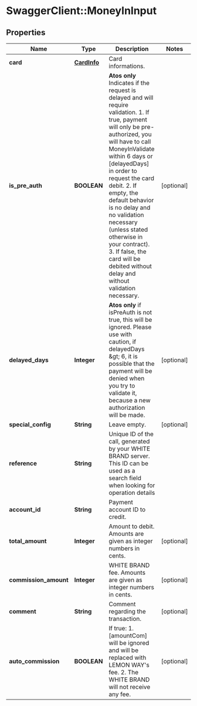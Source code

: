 # SwaggerClient::MoneyInInput

## Properties
Name | Type | Description | Notes
------------ | ------------- | ------------- | -------------
**card** | [**CardInfo**](CardInfo.md) | Card informations. | 
**is_pre_auth** | **BOOLEAN** | **Atos only**  Indicates if the request is delayed and will require validation.  1. If true, payment will only be pre-authorized, you will have to call MoneyInValidate within 6 days or [delayedDays] in order to request the card debit.  2. If empty, the default behavior is no delay and no validation necessary (unless stated otherwise in your contract).  3. If false, the card will be debited without delay and without validation necessary. | [optional] 
**delayed_days** | **Integer** | **Atos only**  if isPreAuth is not true, this will be ignored.   Please use with caution, if delayedDays &amp;gt; 6, it is possible that the payment will be denied when you try to validate it, because a new authorization will be made. | [optional] 
**special_config** | **String** | Leave empty. | [optional] 
**reference** | **String** | Unique ID of the call, generated by your WHITE BRAND server. This ID can be used as a search field when looking for operation details | 
**account_id** | **String** | Payment account ID to credit. | 
**total_amount** | **Integer** | Amount to debit.  Amounts are given as integer numbers in cents. | [optional] 
**commission_amount** | **Integer** | WHITE BRAND fee.  Amounts are given as integer numbers in cents. | [optional] 
**comment** | **String** | Comment regarding the transaction. | [optional] 
**auto_commission** | **BOOLEAN** | If true:  1. [amountCom] will be ignored and will be replaced with LEMON WAY&#39;s fee.  2. The WHITE BRAND will not receive any fee. | [optional] 


